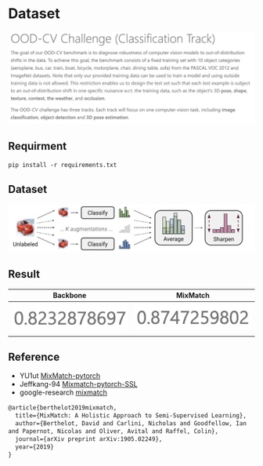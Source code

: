 # Dataset
![alt-text](README/competition.png)

## Requirment
``` shell
pip install -r requirements.txt
```

## Dataset
![alt-text-1](README/mixmatch_workflow.png)

## Result
| Backbone                 | MixMatch                 |
|--------------------------|--------------------------|
| ![](README/backbone.png) | ![](README/mixmatch.png) |

## Reference

- YU1ut [MixMatch-pytorch](https://github.com/YU1ut/MixMatch-pytorch)  
- Jeffkang-94 [Mixmatch-pytorch-SSL](https://github.com/Jeffkang-94/Mixmatch-pytorch-SSL/tree/master)  
- google-research [mixmatch](https://github.com/google-research/mixmatch)  

```
@article{berthelot2019mixmatch,
  title={MixMatch: A Holistic Approach to Semi-Supervised Learning},
  author={Berthelot, David and Carlini, Nicholas and Goodfellow, Ian and Papernot, Nicolas and Oliver, Avital and Raffel, Colin},
  journal={arXiv preprint arXiv:1905.02249},
  year={2019}
}
```


